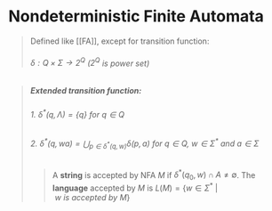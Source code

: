 # Nondeterministic Finite Automata

> Defined like [[FA]], except for transition function:
> ###### $\delta: Q \times \Sigma \rightarrow 2^Q$ ($2^Q$ is power set)

> ##### Extended transition function:
> ###### 1. $\delta^*(q, \Lambda) = \{q\}$ for $q \in Q$
> ###### 2. $\delta^*(q, wa) =  \bigcup_{p \in \delta^*(q, w)}\delta(p, a)$ for $q \in Q,\ w \in \Sigma^*\ and\ a \in \Sigma$
> 
>> A **string** is accepted by NFA $M$ if $\delta^*(q_0,w) \cap A \neq \emptyset$.
>> The **language** accepted by $M$ is $L(M) = \{w \in \Sigma^*\ |\ w\ is\ accepted\ by\ M\}$

